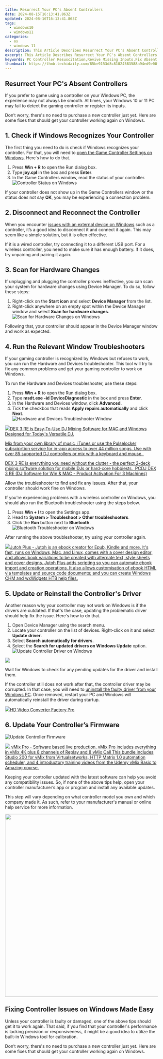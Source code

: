 ```yaml
---
title: Resurrect Your PC's Absent Controllers
date: 2024-08-15T16:13:41.863Z
updated: 2024-08-16T16:13:41.863Z
tags:
  - windows10
  - windows11
categories:
  - os
  - windows 11
description: This Article Describes Resurrect Your PC's Absent Controllers
excerpt: This Article Describes Resurrect Your PC's Absent Controllers
keywords: PC Controller Resuscitation,Revive Missing Inputs,Fix Absent Controllers,Reclaim PC Controls,Restore Keyboard/Mouse,Correct Device Mismatch,Reinitialize Devices
thumbnail: https://thmb.techidaily.com/85be9153d8c81024583588a94ed9e00fc880777ac2a8c7cff5efd5d21044d91c.jpg
---
```


## Resurrect Your PC's Absent Controllers

 If you prefer to game using a controller on your Windows PC, the experience may not always be smooth. At times, your Windows 10 or 11 PC may fail to detect the gaming controller or register its inputs.

 Don’t worry, there's no need to purchase a new controller just yet. Here are some fixes that should get your controller working again on Windows.

## 1\. Check if Windows Recognizes Your Controller

 The first thing you need to do is check if Windows recognizes your controller. For that, you will need to [open the Game Controller Settings on Windows](https://www.makeuseof.com/how-to-launch-game-controllers-settings-windows-11/). Here's how to do that.

1. Press **Win + R** to open the Run dialog box.
2. Type **joy.cpl** in the box and press **Enter**.
3. In the Game Controllers window, read the status of your controller.  
![Controller Status on Windows](https://static1.makeuseofimages.com/wordpress/wp-content/uploads/2023/08/controller-status-on-windows.jpg)

 If your controller does not show up in the Game Controllers window or the status does not say **OK**, you may be experiencing a connection problem.

## 2\. Disconnect and Reconnect the Controller

 When you encounter [issues with an external device on Windows](https://www.makeuseof.com/tag/external-drive-not-recognized-this-is-how-to-fix-it-in-windows/) such as a controller, it’s a good idea to disconnect it and connect it again. This may seem like a simple solution, but it is often effective.

 If it is a wired controller, try connecting it to a different USB port. For a wireless controller, you need to make sure it has enough battery. If it does, try unpairing and pairing it again.

## 3\. Scan for Hardware Changes

 If unplugging and plugging the controller proves ineffective, you can scan your system for hardware changes using Device Manager. To do so, follow these steps:

1. Right-click on the **Start icon** and select **Device Manager** from the list.
2. Right-click anywhere on an empty spot within the Device Manager window and select **Scan for hardware changes**.  
![Scan for Hardware Changes on Windows](https://static1.makeuseofimages.com/wordpress/wp-content/uploads/2023/08/scan-for-hardware-changes-on-windows.jpg)

 Following that, your controller should appear in the Device Manager window and work as expected.

## 4\. Run the Relevant Window Troubleshooters

 If your gaming controller is recognized by Windows but refuses to work, you can run the Hardware and Devices troubleshooter. This tool will try to fix any common problems and get your gaming controller to work on Windows.

 To run the Hardware and Devices troubleshooter, use these steps:

1. Press **Win + R** to open the Run dialog box.
2. Type **msdt.exe -id DeviceDiagnostic** in the box and press **Enter**.
3. In the Hardware and Devices window, click **Advanced**.
4. Tick the checkbox that reads **Apply repairs automatically** and click **Next**.  
![Hardware and Devices Troubleshooter Window](https://static1.makeuseofimages.com/wordpress/wp-content/uploads/2022/08/Hardware-and-Devices-Troubleshooter-Window.jpg)
<!-- affiliate ads begin -->
<a href="https://shop.pcdj.com/order/checkout.php?PRODS=4698827&QTY=1&AFFILIATE=108875&CART=1"> <img src="https://secure.avangate.com/images/merchant/47f4b6321e9fd8e8f7326a6adc1a7c1e/products/dex3REpage-newmainscreenshot.png" border="0">DEX 3 RE is Easy-To-Use DJ Mixing Software for MAC and Windows Designed for Today's Versatile DJ. 

 Mix from your own library of music, iTunes or use the Pulselocker subsciprtion service for in-app access to over 44 million songs. Use with over 85 supported DJ controllers or mix with a keyboard and mouse.  

 DEX 3 RE is everything you need without the clutter - the perfect 2-deck mixing software solution for mobile DJs or hard-core hobbiests.  
 PCDJ DEX 3 RE (DJ Software for Win & MAC - Product Activation For 3 Machines)</a>
<!-- affiliate ads end -->

 Allow the troubleshooter to find and fix any issues. After that, your controller should work fine on Windows.

 If you're experiencing problems with a wireless controller on Windows, you should also run the Bluetooth troubleshooter using the steps below.

1. Press **Win + I** to open the Settings app.
2. Head to **System > Troubleshoot > Other troubleshooters**.
3. Click the **Run** button next to **Bluetooth**.  
![Bluetooth Troubleshooter on Windows](https://static1.makeuseofimages.com/wordpress/wp-content/uploads/2023/02/bluetooth-troubleshooter-on-windows.jpg)

 After running the above troubleshooter, try using your controller again.

<!-- affiliate ads begin -->
<a href="https://secure.2checkout.com/order/checkout.php?PRODS=4699091&QTY=1&AFFILIATE=108875&CART=1"><img src="https://secure.avangate.com/images/merchant/bccefcc1b1eee9eca3ae4f5c1a281482/products/1_jutoh-logo-1200x1600.jpg" border="0">Jutoh Plus -  Jutoh is an ebook creator for Epub, Kindle and more. It's fast, runs on Windows, Mac, and Linux, comes with a cover design editor, and allows book variations to be created with alternate text, style sheets and cover designs. Jutoh Plus adds scripting so you can automate ebook import and creation operations. It also allows customisation of ebook HTML via templates and source code documents; and you can create Windows CHM and wxWidgets HTB help files. </a>
<!-- affiliate ads end -->
## 5\. Update or Reinstall the Controller's Driver

 Another reason why your controller may not work on Windows is if the drivers are outdated. If that's the case, updating the problematic driver should help fix the issue. Here's how to do that.

1. Open Device Manager using the search menu.
2. Locate your controller on the list of devices. Right-click on it and select **Update driver**.
3. Select **Search automatically for drivers**.
4. Select the **Search for updated drivers on Windows Update** option.  
![Update Controller Driver on Windows](https://static1.makeuseofimages.com/wordpress/wp-content/uploads/2023/06/update-controller-driver-on-windows.jpg)
<!-- affiliate ads begin -->
<a href="https://shop.mondly.com/affiliate.php?ACCOUNT=ATISTUDI&AFFILIATE=108875&PATH=https%3A%2F%2Fwww.mondly.com%3FAFFILIATE%3D108875%26RESOURCE%3D%2BEducational%2B970x90%2B"><img src="https://secure.avangate.com/images/merchant/69c418c33ec2e1a4267fa9bb77fa1428/educational-970x90.gif" border="0"></a>
<!-- affiliate ads end -->

 Wait for Windows to check for any pending updates for the driver and install them.

 If the controller still does not work after that, the controller driver may be corrupted. In that case, you will need to [uninstall the faulty driver from your Windows PC](https://www.makeuseof.com/windows-11-uninstall-drivers/). Once removed, restart your PC and Windows will automatically reinstall the driver during startup.

<!-- affiliate ads begin -->
<a href="https://secure.2checkout.com/order/checkout.php?PRODS=4537546&QTY=1&AFFILIATE=108875&CART=1"><img src="https://secure.avangate.com/images/merchant/4b0a0290ad7df100b77e86839989a75e/products/7_copy_2_2_hdpro.png" border="0">HD Video Converter Factory Pro</a>
<!-- affiliate ads end -->
## 6\. Update Your Controller’s Firmware

![Update Controller Firmware](https://static1.makeuseofimages.com/wordpress/wp-content/uploads/2023/08/update-controller-firmware.jpg)
<!-- affiliate ads begin -->
<a href="https://secure.2checkout.com/order/checkout.php?PRODS=30901410&QTY=1&AFFILIATE=108875&CART=1"> <img src="https://secure.avangate.com/images/merchant/ce9a6fb2becc2d235e62b125e9260102/products/copy_1_copy_vMixCallScreenshot1-large.jpg" border="0"> vMix Pro - Software based live production. vMix Pro includes everything in vMix 4K plus 8 channels of Replay and 8 vMix Call 
This bundle includes Studio 200 for vMix from Virtualsetworks, HTTP Matrix 1.0 automation scheduler, and 4 introductory training videos from the Udemy vMix Basic to Amazing course. </a>
<!-- affiliate ads end -->

 Keeping your controller updated with the latest software can help you avoid any compatibility issues. So, if none of the above tips help, open your controller manufacturer’s app or program and install any available updates.

 This step will vary depending on what controller model you own and which company made it. As such, refer to your manufacturer's manual or online help service for more information.

<!-- affiliate ads begin -->
<a href="https://appsumo.8odi.net/c/5597632/2068411/7443" target="_top" id="2068411"><img src="//a.impactradius-go.com/display-ad/7443-2068411" border="0" alt="" width="1200" height="600"/></a><img height="0" width="0" src="https://appsumo.8odi.net/i/5597632/2068411/7443" style="position:absolute;visibility:hidden;" border="0" />
<!-- affiliate ads end -->
## Fixing Controller Issues on Windows Made Easy

 Unless your controller is faulty or damaged, one of the above tips should get it to work again. That said, if you find that your controller's performance is lacking precision or responsiveness, it might be a good idea to utilize the built-in Windows tool for calibration.

 Don’t worry, there's no need to purchase a new controller just yet. Here are some fixes that should get your controller working again on Windows.



<ins class="adsbygoogle"
      style="display:block"
      data-ad-client="ca-pub-7571918770474297"
      data-ad-slot="8358498916"
      data-ad-format="auto"
      data-full-width-responsive="true"></ins>




